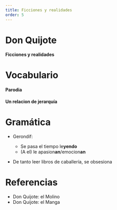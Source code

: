 ```yaml
---
title: Ficciones y realidades
order: 5
---
```


# Don Quijote
#### Ficciones y realidades

# Vocabulario
#### Parodia
#### Un relacion de jerarquía
#### 

# Gramática
- Gerondif:
  - Se pasa el tiempo le**yendo**
  - (A el) le apasion**an**/emocion**an**

- De tanto leer libros de caballería, se obsesiona

# Referencias
- Don Quijote: el Molino
- Don Quijote: el Manga